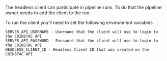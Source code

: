 The headless client can participate in pipeline runs. To do that the pipeline owner needs to add the client to the run.

To run the client you'll need to set the following environment variables
```
SERVER_API_USERNAME - Username that the client will use to login to the COINSTAC API
SERVER_API_PASSWORD - Password that the client will use to login to the COINSTAC API
HEADLESS_CLIENT_ID - Headless Client ID that was created on the COINSTAC API
```
